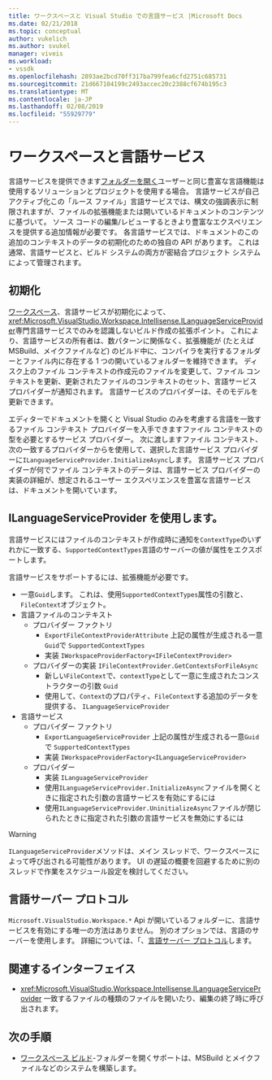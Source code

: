 ```yaml
---
title: ワークスペースと Visual Studio での言語サービス |Microsoft Docs
ms.date: 02/21/2018
ms.topic: conceptual
author: vukelich
ms.author: svukel
manager: viveis
ms.workload:
- vssdk
ms.openlocfilehash: 2893ae2bcd70ff317ba799fea6cfd2751c685731
ms.sourcegitcommit: 21d667104199c2493accec20c2388cf674b195c3
ms.translationtype: MT
ms.contentlocale: ja-JP
ms.lasthandoff: 02/08/2019
ms.locfileid: "55929779"
---
```

# <a name="workspaces-and-language-services"></a>ワークスペースと言語サービス

言語サービスを提供できます[フォルダーを開く](../ide/develop-code-in-visual-studio-without-projects-or-solutions.md)ユーザーと同じ豊富な言語機能は使用するソリューションとプロジェクトを使用する場合。 言語サービスが自己アクティブ化この「ルース ファイル」言語サービスでは、構文の強調表示に制限されますが、ファイルの拡張機能または開いているドキュメントのコンテンツに基づいて。 ソース コードの編集/レビューするときより豊富なエクスペリエンスを提供する追加情報が必要です。 各言語サービスでは、ドキュメントのこの追加のコンテキストのデータの初期化のための独自の API があります。 これは通常、言語サービスと、ビルド システムの両方が密結合プロジェクト システムによって管理されます。

## <a name="initialization"></a>初期化

[ワークスペース](workspaces.md)、言語サービスが初期化によって、<xref:Microsoft.VisualStudio.Workspace.Intellisense.ILanguageServiceProvider>専門言語サービスでのみを認識しないビルド作成の拡張ポイント。 これにより、言語サービスの所有者は、数パターンに関係なく、拡張機能が (たとえば MSBuild、メイクファイルなど) のビルド中に、コンパイラを実行するフォルダーとファイル内に存在する 1 つの開いているフォルダーを維持できます。 ディスク上のファイル コンテキストの作成元のファイルを変更して、ファイル コンテキストを更新、更新されたファイルのコンテキストのセット、言語サービス プロバイダーが通知されます。 言語サービスのプロバイダーは、そのモデルを更新できます。

エディターでドキュメントを開くと Visual Studio のみを考慮する言語を一致するファイル コンテキスト プロバイダーを入手できますファイル コンテキストの型を必要とするサービス プロバイダー。 次に渡しますファイル コンテキスト、次の一致するプロバイダーからを使用して、選択した言語サービス プロバイダーに`ILanguageServiceProvider.InitializeAsync`します。 言語サービス プロバイダーが何でファイル コンテキストのデータは、言語サービス プロバイダーの実装の詳細が、想定されるユーザー エクスペリエンスを豊富な言語サービスは、ドキュメントを開いています。

## <a name="using-ilanguageserviceprovider"></a>ILanguageServiceProvider を使用します。

言語サービスにはファイルのコンテキストが作成時に通知を`ContextType`のいずれかに一致する、`SupportedContextTypes`言語のサーバーの値が属性をエクスポートします。

言語サービスをサポートするには、拡張機能が必要です。

- 一意`Guid`します。 これは、使用`SupportedContextTypes`属性の引数と、`FileContext`オブジェクト。
- 言語ファイルのコンテキスト
  - プロバイダー ファクトリ
    - `ExportFileContextProviderAttribute` 上記の属性が生成される一意`Guid`で `SupportedContextTypes`
    - 実装 `IWorkspaceProviderFactory<IFileContextProvider>`
  - プロバイダーの実装 `IFileContextProvider.GetContextsForFileAsync`
    - 新しい`FileContext`で、`contextType`として一意に生成されたコンス トラクターの引数 `Guid`
    - 使用して、`Context`のプロパティ、`FileContext`する追加のデータを提供する、 `ILanguageServiceProvider`
- 言語サービス
  - プロバイダー ファクトリ
    - `ExportLanguageServiceProvider` 上記の属性が生成される一意`Guid`で `SupportedContextTypes`
    - 実装 `IWorkspaceProviderFactory<ILanguageServiceProvider>`
  - プロバイダー
    - 実装 `ILanguageServiceProvider`
    - 使用`ILanguageServiceProvider.InitializeAsync`ファイルを開くときに指定された引数の言語サービスを有効にするには
    - 使用`ILanguageServiceProvider.UninitializeAsync`ファイルが閉じられたときに指定された引数の言語サービスを無効にするには

>[!WARNING]
>`ILanguageServiceProvider`メソッドは、メイン スレッドで、ワークスペースによって呼び出される可能性があります。 UI の遅延の概要を回避するために別のスレッドで作業をスケジュール設定を検討してください。

## <a name="language-server-protocol"></a>言語サーバー プロトコル

`Microsoft.VisualStudio.Workspace.*` Api が開いているフォルダーに、言語サービスを有効にする唯一の方法はありません。 別のオプションでは、言語のサーバーを使用します。 詳細については、「、[言語サーバー プロトコル](language-server-protocol.md)します。

## <a name="related-interfaces"></a>関連するインターフェイス

- <xref:Microsoft.VisualStudio.Workspace.Intellisense.ILanguageServiceProvider> 一致するファイルの種類のファイルを開いたり、編集の終了時に呼び出されます。

## <a name="next-steps"></a>次の手順

* [ワークスペース ビルド](workspace-build.md)-フォルダーを開くサポートは、MSBuild とメイクファイルなどのシステムを構築します。